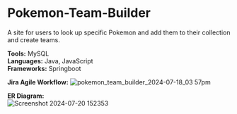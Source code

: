 # Pokemon-Team-Builder
A site for users to look up specific Pokemon and add them to their collection and create teams.

**Tools:** MySQL  
**Languages:** Java, JavaScript  
**Frameworks:** Springboot  

**Jira Agile Workflow:**
![pokemon_team_builder_2024-07-18_03 57pm](https://github.com/user-attachments/assets/9fce41cb-a229-437f-9f62-08e910adf51f)

**ER Diagram:**  
![Screenshot 2024-07-20 152353](https://github.com/user-attachments/assets/33110788-8aa6-45cf-8ec0-c2e3855db55a)  
